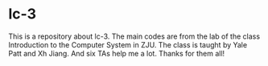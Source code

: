 # lc-3
This is a repository about lc-3.
The main codes are from the lab of the class Introduction to the Computer System in ZJU.
The class is taught by Yale Patt and Xh Jiang.
And six TAs help me a lot.
Thanks for them all!
